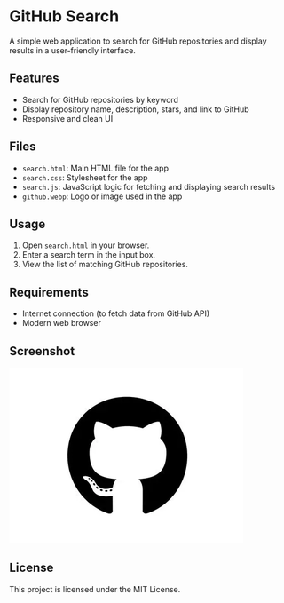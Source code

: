 # GitHub Search

A simple web application to search for GitHub repositories and display results in a user-friendly interface.

## Features

- Search for GitHub repositories by keyword
- Display repository name, description, stars, and link to GitHub
- Responsive and clean UI

## Files

- `search.html`: Main HTML file for the app
- `search.css`: Stylesheet for the app
- `search.js`: JavaScript logic for fetching and displaying search results
- `github.webp`: Logo or image used in the app

## Usage

1. Open `search.html` in your browser.
2. Enter a search term in the input box.
3. View the list of matching GitHub repositories.

## Requirements

- Internet connection (to fetch data from GitHub API)
- Modern web browser

## Screenshot

![Screenshot](github.webp)

## License

This project is licensed under the MIT License.
